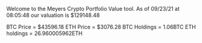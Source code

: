 Welcome to the Meyers Crypto Portfolio Value tool. 
As of 09/23/21 at 08:05:48 our valuation is $129148.48 

BTC Price = $43596.18
 ETH Price = $3076.28
BTC Holdings = 1.06BTC
 ETH holdings = 26.960005962ETH 
